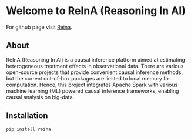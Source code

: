 # Welcome to  ReInA (Reasoning In AI)


For github page visit [Reina](https://github.com/Qyu-ai/Reina).

## About
ReInA (Reasoning In AI) is a causal inference platform aimed at estimating heterogeneous treatment effects in observational data. There are various open-source projects that provide convenient causal inference methods, but the current out-of-box packages are limited to local memory for computation. Hence, this project integrates Apache Spark with various machine learning (ML) powered causal inference frameworks, enabling causal analysis on big-data.

## Installation

	pip install reina








